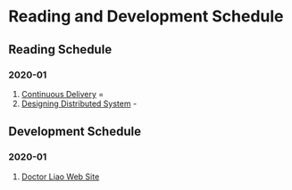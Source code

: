 # Reading and Development Schedule

## Reading Schedule

### 2020-01

1. [Continuous Delivery]() = []()
1. [Designing Distributed System]() - []()

## Development Schedule

### 2020-01

1. [Doctor Liao Web Site]()
